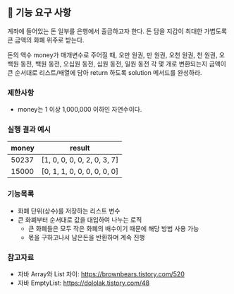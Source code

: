 ## 🚀 기능 요구 사항

계좌에 들어있는 돈 일부를 은행에서 출금하고자 한다. 돈 담을 지갑이 최대한 가볍도록 큰 금액의 화폐 위주로 받는다.

돈의 액수 money가 매개변수로 주어질 때, 오만 원권, 만 원권, 오천 원권, 천 원권, 오백원 동전, 백원 동전, 오십원 동전, 십원 동전, 일원 동전 각 몇 개로 변환되는지 금액이 큰 순서대로 리스트/배열에 담아 return 하도록 solution 메서드를 완성하라.

### 제한사항

- money는 1 이상 1,000,000 이하인 자연수이다.

### 실행 결과 예시

| money | result |
| --- | --- |
| 50237	| [1, 0, 0, 0, 0, 2, 0, 3, 7] |
| 15000	| [0, 1, 1, 0, 0, 0, 0, 0, 0] |

### 기능목록
- 화폐 단위(상수)를 저장하는 리스트 변수
- 큰 화폐부터 순서대로 값을 대입하여 나누는 로직
  - 큰 화폐들은 모두 작은 화폐의 배수이기 때문에 해당 방법 사용 가능
  - 몫을 구하고나서 남은돈을 반환하며 계속 진행

### 참고자료
- 자바 Array와 List 차이: https://brownbears.tistory.com/520
- 자바 EmptyList: https://dololak.tistory.com/48
